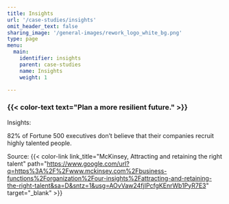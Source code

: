 ```yaml
---
title: Insights
url: '/case-studies/insights'
omit_header_text: false
sharing_image: '/general-images/rework_logo_white_bg.png'
type: page
menu:
  main:
    identifier: insights
    parent: case-studies
    name: Insights
    weight: 1

---
```


### {{< color-text text="Plan a more resilient future." >}}

Insights:

82% of Fortune 500 executives don’t believe that their companies recruit highly talented people.

Source: 
{{< color-link link_title="McKinsey, Attracting and retaining the right talent" path="https://www.google.com/url?q=https%3A%2F%2Fwww.mckinsey.com%2Fbusiness-functions%2Forganization%2Four-insights%2Fattracting-and-retaining-the-right-talent&sa=D&sntz=1&usg=AOvVaw24fjIPcfgKEnrWb1PyR7E3" target="_blank" >}}
